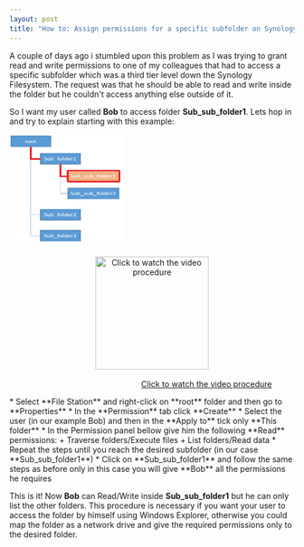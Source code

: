 ```yaml
---
layout: post
title: "How to: Assign permissions for a specific subfolder on Synology NAS"
---
```

A couple of days ago i stumbled upon this problem as I was trying to grant read and write permissions to one of my colleagues that had to access a specific subfolder which was a third tier level down the Synology Filesystem.
The request was that he should be able to read and write inside the folder but he couldn't access anything else outside of it.

So I want my user called **Bob** to access folder **Sub_sub_folder1**. Lets hop in and try to explain starting with this example:
<div>
  <div align="left">
    <img src="/images/dir_tree_example.png" width="200" height="200" />
  </div>
  <div align="right">
    <a href="http://www.youtube.com/watch?v=BysV2Pbz_ps">
      <figure>
        <p align="center">
	  <img src="http://img.youtube.com/vi/BysV2Pbz_ps/0.jpg" title="Click to watch the video procedure" width="200" height="200"/>
	</p>
        <p align="center"><figcaption>Click to watch the video procedure</figcaption></p>
      </figure>
    </a>
  </div>
</div>
* Select **File Station** and right-click on **root** folder and then go to **Properties**
* In the **Permission** tab click **Create**
* Select the user (in our example Bob) and then in the **Apply to** tick only **This folder**
* In the Permission panel bellow give him the following **Read** permissions:
	+ Traverse folders/Execute files
	+ List folders/Read data
* Repeat the steps until you reach the desired subfolder (in our case **Sub_sub_folder1**)
* Click on **Sub_sub_folder1** and follow the same steps as before only in this case you will give **Bob** all the permissions he requires

This is it! Now **Bob** can Read/Write inside **Sub_sub_folder1** but he can only list the other folders.
This procedure is necessary if you want your user to access the folder by himself using Windows Explorer, otherwise you could map the folder as a network drive and give the required permissions only to the desired folder.
